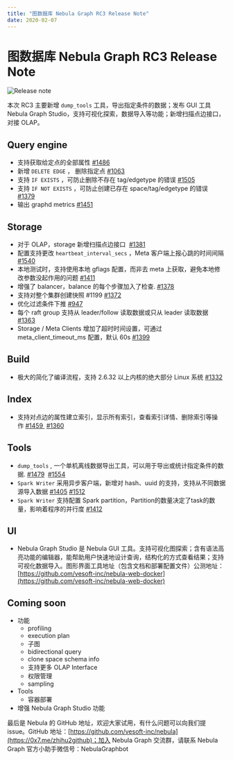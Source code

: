 ```yaml
---
title: "图数据库 Nebula Graph RC3 Release Note"
date: 2020-02-07
---
```

# 图数据库 Nebula Graph RC3 Release Note

![Release note](https://user-images.githubusercontent.com/56643819/74008741-96befe00-49bc-11ea-8a68-3a2d2dd42182.png)

本次 RC3 主要新增 `dump_tools` 工具，导出指定条件的数据；发布 GUI 工具 Nebula Graph Studio，支持可视化探索，数据导入等功能；新增扫描点边接口，对接 OLAP。

## Query engine

- 支持获取给定点的全部属性 [#1486](https://github.com/vesoft-inc/nebula/pull/1486)
- 新增 `DELETE EDGE` ， 删除指定点 [#1063](https://github.com/vesoft-inc/nebula/pull/1063)
- 支持 `IF EXISTS` ，可防止删除不存在 tag/edgetype 的错误 [#1505](https://github.com/vesoft-inc/nebula/pull/1505)
- 支持 `IF NOT EXISTS` ，可防止创建已存在 space/tag/edgetype 的错误 [#1379](https://github.com/vesoft-inc/nebula/pull/1379)
- 输出 graphd metrics [#1451](https://github.com/vesoft-inc/nebula/pull/1451)

## Storage

- 对于 OLAP，storage 新增扫描点边接口  [#1381](https://github.com/vesoft-inc/nebula/pull/1381)
- 配置支持更改 `heartbeat_interval_secs` ，Meta 客户端上报心跳的时间间隔 [#1540](https://github.com/vesoft-inc/nebula/pull/1540)
- 本地测试时，支持使用本地 gflags 配置，而非去 meta 上获取，避免本地修改参数没起作用的问题 [#1411](https://github.com/vesoft-inc/nebula/pull/1411)
- 增强了 balancer，balance 的每个步骤加入了检查. [#1378](https://github.com/vesoft-inc/nebula/pull/1378)
- 支持对整个集群创建快照 #1199 [#1372](https://github.com/vesoft-inc/nebula/pull/1372)
- 优化过滤条件下推 [#947](https://github.com/vesoft-inc/nebula/pull/947)
- 每个 raft group 支持从 leader/follow 读取数据或只从 leader 读取数据 [#1363](https://github.com/vesoft-inc/nebula/pull/1363)
- Storage / Meta Clients 增加了超时时间设置，可通过 meta_client_timeout_ms 配置，默认 60s [#1399](https://github.com/vesoft-inc/nebula/pull/1399)

## Build

- 极大的简化了编译流程，支持 2.6.32 以上内核的绝大部分 Linux 系统 [#1332](https://github.com/vesoft-inc/nebula/pull/1332)

## Index

- 支持对点边的属性建立索引，显示所有索引，查看索引详情、删除索引等操作 [#1459 ](https://github.com/vesoft-inc/nebula/pull/1459) [#1360](https://github.com/vesoft-inc/nebula/pull/1360)

## Tools

- `dump_tools` , 一个单机离线数据导出工具，可以用于导出或统计指定条件的数据. [#1479](https://github.com/vesoft-inc/nebula/pull/1479)  [#1554](https://github.com/vesoft-inc/nebula/pull/1554)
- `Spark Writer` 采用异步客户端，新增对 hash、uuid 的支持，支持从不同数据源导入数据 [#1405](https://github.com/vesoft-inc/nebula/pull/1405) [#1512](https://github.com/vesoft-inc/nebula/pull/1512)
- `Spark Writer` 支持配置 Spark partition，Partition的数量决定了task的数量，影响着程序的并行度 [#1412](https://github.com/vesoft-inc/nebula/pull/1412)

## UI

- Nebula Graph Studio 是 Nebula GUI 工具。支持可视化图探索；含有语法高亮功能的编辑器，能帮助用户快速地设计查询，结构化的方式查看结果；支持可视化数据导入。图形界面工具地址（包含文档和部署配置文件）公测地址：[https://github.com/vesoft-inc/nebula-web-docker](https://github.com/vesoft-inc/nebula-web-docker)


## Coming soon

- 功能
  - profiling
  - execution plan
  - 子图
  - bidirectional query
  - clone space schema info
  - 支持更多 OLAP Interface
  - 权限管理
  - sampling
- Tools
  - 容器部署
- 增强 Nebula Graph Studio 功能

最后是 Nebula 的 GitHub 地址，欢迎大家试用，有什么问题可以向我们提 issue。GitHub 地址：[https://github.com/vesoft-inc/nebula](https://0x7.me/zhihu2github)；加入 Nebula Graph 交流群，请联系 Nebula Graph 官方小助手微信号：NebulaGraphbot
